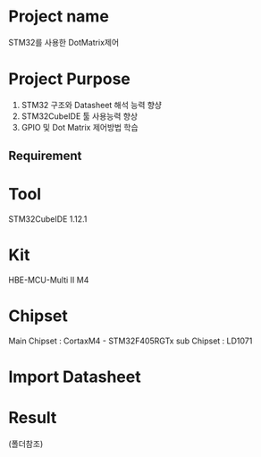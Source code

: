 # Project name
STM32를 사용한 DotMatrix제어

# Project Purpose
1. STM32 구조와 Datasheet 해석 능력 향샹
2. STM32CubeIDE 툴 사용능력 향상
3. GPIO 및 Dot Matrix 제어방법 학습

## Requirement

# Tool
STM32CubeIDE 1.12.1

# Kit 
HBE-MCU-Multi II M4

# Chipset 
Main Chipset : CortaxM4 - STM32F405RGTx
sub Chipset : LD1071

# Import Datasheet








# Result



(폴더참조)